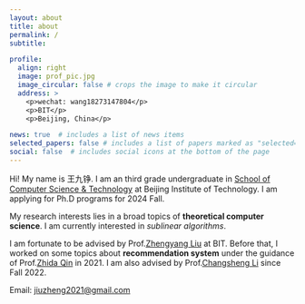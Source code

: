 ```yaml
---
layout: about
title: about
permalink: /
subtitle: 

profile:
  align: right
  image: prof_pic.jpg
  image_circular: false # crops the image to make it circular
  address: >
    <p>wechat: wang18273147804</p>
    <p>BIT</p>
    <p>Beijing, China</p>

news: true  # includes a list of news items
selected_papers: false # includes a list of papers marked as "selected={true}"
social: false  # includes social icons at the bottom of the page
---
```


Hi! My name is 王九铮. I am an third grade undergraduate in [School of Computer Science & Technology](https://cs.bit.edu.cn/) at Beijing Institute of Technology. I am applying for Ph.D programs for 2024 Fall.


My research interests lies in a broad topics of **theoretical computer science**. I am currently interested in *sublinear algorithms*.

I am fortunate to be advised by Prof.[Zhengyang Liu](https://lozycs.github.io/) at BIT. Before that, I worked on some topics about **recommendation system** under the guidance of Prof.[Zhida Qin](https://cs.bit.edu.cn/szdw/jsml/fjs/qzd/index.htm) in 2021. I am also advised by Prof.[Changsheng Li](https://cs.bit.edu.cn/szdw/jsml/gjjgccrc/lcs_e253eb02bdf246c4a88e1d2499212546/index.htm) since Fall 2022.


Email: [jiuzheng2021@gmail.com](jiuzheng2021@gmail.com)


